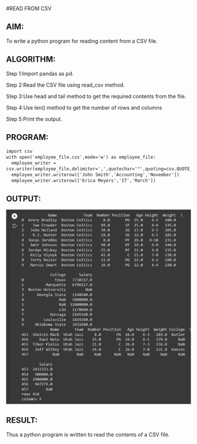 #READ FROM CSV
## AIM:
To write a python program for reading content from a CSV file.

## ALGORITHM:
Step 1:Import pandas as pd.

Step 2:Read the CSV file using read_csv method.

Step 3:Use head and tail method to get the required contents from the file.

Step 4:Use len() method to get the number of rows and columns

Step 5:Print the output.

## PROGRAM:
```
import csv
with open('employee_file.csv',mode='w') as employee_file:
  employee_writer = csv.writer(employee_file,delimiter=',',quotechar='"',quoting=csv.QUOTE_MINIMAL)
  employee_writer.writerow(['John Smith','Accounting','November'])
  employee_writer.writerow(['Erica Meyers','IT','March'])

  ```

## OUTPUT:
![ouput](./nba.png.png)

## RESULT:
Thus a python program is written to read the contents of a CSV file.